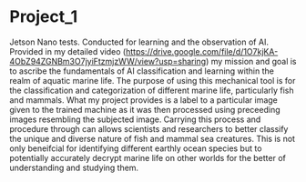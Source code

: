 # Project_1
Jetson Nano tests. Conducted for learning and the observation of AI.
Provided in my detailed video (https://drive.google.com/file/d/1O7kjKA-4ObZ94ZGNBm3O7jyiFtzmjzWW/view?usp=sharing) my mission and goal is to ascribe the fundamentals of AI classification and learning within the realm of aquatic marine life. The purpose of using this mechanical tool is for the classification and categorization of different marine life, particularly fish and mammals. What my project provides is a label to a particular image given to the trained machine as it was then processed using preceeding images resembling the subjected image. Carrying this process and procedure through can allows scientists and researchers to better classify the unique and diverse nature of fish and mammal sea creatures. This is not only beneifcial for identifying different earthly ocean species but to potentially accurately decrypt marine life on other worlds for the better of understanding and studying them.
